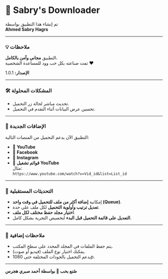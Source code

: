 # 🧩 Sabry's Downloader  

تم إنشاء هذا التطبيق بواسطة  
**Ahmed Sabry Hagrs**  

---

### 💡 ملاحظات  
التطبيق **مجاني وآمن بالكامل**،  
تمت صناعته بكل حب وود للمساعدة الشخصية ❤️  

**الإصدار:** 1.0.1  

---

### 🛠️ المشكلات المحلولة  
- تحديث مباشر لحالة زر التحميل.  
- تحسين عرض البيانات أثناء التقدم في التحميل.  

---

### 🚀 الإضافات الجديدة  
التطبيق الآن يدعم التحميل من المنصات التالية:  
- 🎥 **YouTube**  
- 📘 **Facebook**  
- 📸 **Instagram**  
- 📃 **قوائم تشغيل YouTube**  
  مثال:  
  `https://www.youtube.com/watch?v=Vid_id&list=List_id`

---

### 🔄 التحديثات المستقبلية  
- إمكانية **إضافة أكثر من ملف للتحميل في وقت واحد (Queue)**.  
- **تعديل ترتيب وأولوية التحميل** لكل ملف على حدة.  
- **اختيار مجلد حفظ مختلف لكل ملف**.  
- **التعديل على قائمة التحميل قبل البدء** لتخصيص التجربة بشكل كامل.  

---

### 📂 ملاحظات إضافية  
- يتم حفظ الملفات في المجلد المحدد على سطح المكتب.  
- يمكنك اختيار نوع الملف (فيديو أو صوت).  
- يدعم التحميل بالجودات المختلفة حتى 1080p.  

---

**صُنع بحب 💙 بواسطة أحمد صبري هجرس**

